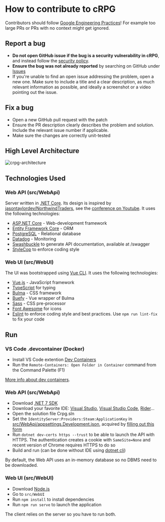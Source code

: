 # How to contribute to cRPG

Contributors should follow [Google Engineering Practices](https://google.github.io/eng-practices)! For example too large
PRs or PRs with no context might get ignored.

## Report a bug

- **Do not open GitHub issue if the bug is a security vulnerability in cRPG**, and instead follow
  the [security policy](https://github.com/verdie-g/crpg/blob/master/SECURITY.md).
- **Ensure the bug was not already reported** by searching on GitHub under [Issues](https://github.com/verdie-g/crpg/issues?q=is%3Aissue)
- If you're unable to find an open issue addressing the problem, open a new one. Make sure to include
  a title and a clear description, as much relevant information as possible, and ideally a screenshot
  or a video pointing out the issue.

## Fix a bug

- Open a new GitHub pull request with the patch
- Ensure the PR description clearly describes the problem and solution. Include the relevant issue
  number if applicable.
- Make sure the changes are correctly unit-tested

## High Level Architecture

![crpg-architecture](https://user-images.githubusercontent.com/9092290/95020344-df71a880-066a-11eb-8439-f21f90cbc9c7.png)

## Technologies Used

### Web API (src/WebApi)

Server written in [.NET Core](https://dotnet.microsoft.com). Its design is inspired by
[jasontaylordev/NorthwindTraders](https://github.com/jasontaylordev/NorthwindTraders), see the
[conference on Youtube](https://youtube.com/watch?v=Zygw4UAxCdg). It uses the following technologies:
- [ASP.NET Core](https://dotnet.microsoft.com/learn/aspnet/what-is-aspnet-core) - Web-development framework
- [Entity Framework Core](https://docs.microsoft.com/en-us/ef) - ORM
- [PostgreSQL](https://www.postgresql.org) - Relational database
- [Datadog](https://www.datadoghq.com) - Monitoring
- [Swashbuckle](https://github.com/domaindrivendev/Swashbuckle) to generate API documentation, available at /swagger
- [StyleCop](https://github.com/DotNetAnalyzers/StyleCopAnalyzers) to enforce coding style

### Web UI (src/WebUI)

The UI was bootstrapped using [Vue CLI](https://cli.vuejs.org). It uses the following technologies:
- [Vue.js](https://vuejs.org) - JavaScript framework
- [TypeScript](https://www.typescriptlang.org) for typing
- [Bulma](https://bulma.io) - CSS framework
- [Buefy](https://buefy.org) - Vue wrapper of Bulma
- [Sass](https://sass-lang.com) - CSS pre-processor
- [Font Awesome](https://fontawesome.com) for icons
- [Eslint](https://eslint.org) to enforce coding style and best practices. Use `npm run lint-fix` to fix your code

## Run

### VS Code .devcontainer (Docker)
- Install VS Code extention [Dev Containers](https://marketplace.visualstudio.com/items?itemName=ms-vscode-remote.remote-containers)
- Run the `Remote-Containers: Open Folder in Container` command from the Command Palette (F1)

[More info about dev containers](https://code.visualstudio.com/docs/remote/containers).

### Web API (src/WebApi)

- Download [.NET 7 SDK](https://dotnet.microsoft.com/download)
- Download your favorite IDE: [Visual Studio](https://visualstudio.microsoft.com/vs), [Visual Studio Code](https://code.visualstudio.com), [Rider](https://www.jetbrains.com/rider)...
- Open the solution file Crpg.sln
- Set the `IdentityServer:Providers:Steam:ApplicationKey` in
  [src/WebApi/appsettings.Development.json](https://github.com/verdie-g/crpg/blob/master/src/WebApi/appsettings.Development.json),
  acquired by [filling out this form](https://steamcommunity.com/dev/apikey)
- Run `dotnet dev-certs https --trust` to be able to launch the API with HTTPS. The authentication creates a cookie
  with `SameSite=None` and recent version of Chrome requires HTTPS to do so
- Build and run (can be done without IDE using [dotnet cli](https://docs.microsoft.com/en-us/dotnet/core/tools/dotnet-run))

By default, the Web API uses an in-memory database so no DBMS need to be downloaded.

### Web UI (src/WebUI)

- Download [Node.js](https://nodejs.org)
- Go to `src/WebUI`
- Run `npm install` to install dependencies
- Run `npm run serve` to launch the application

The client relies on the server so you have to run both.
